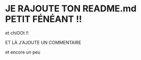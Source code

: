 # JE RAJOUTE TON README.md PETIT FÉNÉANT !!

et chiOOt !!

ET LÀ J'AJOUTE UN COMMENTAIRE

et encore un peu

